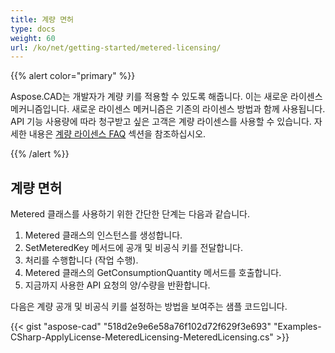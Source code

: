 ```yaml
---
title: 계량 면허
type: docs
weight: 60
url: /ko/net/getting-started/metered-licensing/
---
```


{{% alert color="primary" %}} 

Aspose.CAD는 개발자가 계량 키를 적용할 수 있도록 해줍니다. 이는 새로운 라이센스 메커니즘입니다. 새로운 라이센스 메커니즘은 기존의 라이센스 방법과 함께 사용됩니다. API 기능 사용량에 따라 청구받고 싶은 고객은 계량 라이센스를 사용할 수 있습니다. 자세한 내용은 [계량 라이센스 FAQ](https://purchase.aspose.com/faqs/licensing/metered) 섹션을 참조하십시오.

{{% /alert %}} 
## **계량 면허**
Metered 클래스를 사용하기 위한 간단한 단계는 다음과 같습니다.

1. Metered 클래스의 인스턴스를 생성합니다.
1. SetMeteredKey 메서드에 공개 및 비공식 키를 전달합니다.
1. 처리를 수행합니다 (작업 수행).
1. Metered 클래스의 GetConsumptionQuantity 메서드를 호출합니다.
1. 지금까지 사용한 API 요청의 양/수량을 반환합니다.

다음은 계량 공개 및 비공식 키를 설정하는 방법을 보여주는 샘플 코드입니다.

{{< gist "aspose-cad" "518d2e9e6e58a76f102d72f629f3e693" "Examples-CSharp-ApplyLicense-MeteredLicensing-MeteredLicensing.cs" >}}
